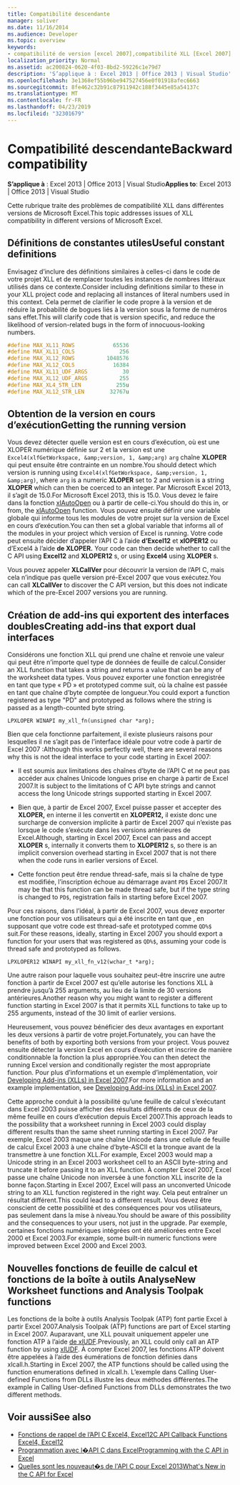 ```yaml
---
title: Compatibilité descendante
manager: soliver
ms.date: 11/16/2014
ms.audience: Developer
ms.topic: overview
keywords:
- compatibilité de version [excel 2007],compatibilité XLL [Excel 2007],compatibilité ascendante [Excel 2007]
localization_priority: Normal
ms.assetid: ac200824-0620-4f03-8bd2-59226c1e79d7
description: 'S’applique à : Excel 2013 | Office 2013 | Visual Studio'
ms.openlocfilehash: 3e1368ef55b96be947527456e0f01918afec6663
ms.sourcegitcommit: 8fe462c32b91c87911942c188f3445e85a54137c
ms.translationtype: MT
ms.contentlocale: fr-FR
ms.lasthandoff: 04/23/2019
ms.locfileid: "32301679"
---
```

# <a name="backward-compatibility"></a><span data-ttu-id="de63e-104">Compatibilité descendante</span><span class="sxs-lookup"><span data-stu-id="de63e-104">Backward compatibility</span></span>

<span data-ttu-id="de63e-105">**S’applique à** : Excel 2013 | Office 2013 | Visual Studio</span><span class="sxs-lookup"><span data-stu-id="de63e-105">**Applies to**: Excel 2013 | Office 2013 | Visual Studio</span></span> 
  
<span data-ttu-id="de63e-106">Cette rubrique traite des problèmes de compatibilité XLL dans différentes versions de Microsoft Excel.</span><span class="sxs-lookup"><span data-stu-id="de63e-106">This topic addresses issues of XLL compatibility in different versions of Microsoft Excel.</span></span>
  
## <a name="useful-constant-definitions"></a><span data-ttu-id="de63e-107">Définitions de constantes utiles</span><span class="sxs-lookup"><span data-stu-id="de63e-107">Useful constant definitions</span></span>

<span data-ttu-id="de63e-108">Envisagez d’inclure des définitions similaires à celles-ci dans le code de votre projet XLL et de remplacer toutes les instances de nombres littéraux utilisés dans ce contexte.</span><span class="sxs-lookup"><span data-stu-id="de63e-108">Consider including definitions similar to these in your XLL project code and replacing all instances of literal numbers used in this context.</span></span> <span data-ttu-id="de63e-109">Cela permet de clarifier le code propre à la version et de réduire la probabilité de bogues liés à la version sous la forme de numéros sans effet.</span><span class="sxs-lookup"><span data-stu-id="de63e-109">This will clarify code that is version specific, and reduce the likelihood of version-related bugs in the form of innocuous-looking numbers.</span></span>
  
```cpp
#define MAX_XL11_ROWS            65536
#define MAX_XL11_COLS              256
#define MAX_XL12_ROWS          1048576
#define MAX_XL12_COLS            16384
#define MAX_XL11_UDF_ARGS           30
#define MAX_XL12_UDF_ARGS          255
#define MAX_XL4_STR_LEN           255u
#define MAX_XL12_STR_LEN        32767u
```

## <a name="getting-the-running-version"></a><span data-ttu-id="de63e-110">Obtention de la version en cours d’exécution</span><span class="sxs-lookup"><span data-stu-id="de63e-110">Getting the running version</span></span>

<span data-ttu-id="de63e-111">Vous devez détecter quelle version est en cours d’exécution, où est une XLOPER numérique définie sur 2 et la version est une `Excel4(xlfGetWorkspace, &amp;version, 1, &amp;arg)` `arg` chaîne **XLOPER**  qui peut ensuite être contrainte en un nombre.</span><span class="sxs-lookup"><span data-stu-id="de63e-111">You should detect which version is running using  `Excel4(xlfGetWorkspace, &amp;version, 1, &amp;arg)`, where  `arg` is a numeric **XLOPER** set to 2 and version is a string **XLOPER** which can then be coerced to an integer.</span></span> <span data-ttu-id="de63e-112">Par Microsoft Excel 2013, il s’agit de 15.0.</span><span class="sxs-lookup"><span data-stu-id="de63e-112">For Microsoft Excel 2013, this is 15.0.</span></span> <span data-ttu-id="de63e-113">Vous devez le faire dans la fonction [xlAutoOpen](xlautoopen.md) ou à partir de celle-ci.</span><span class="sxs-lookup"><span data-stu-id="de63e-113">You should do this in, or from, the [xlAutoOpen](xlautoopen.md) function.</span></span> <span data-ttu-id="de63e-114">Vous pouvez ensuite définir une variable globale qui informe tous les modules de votre projet sur la version de Excel en cours d’exécution.</span><span class="sxs-lookup"><span data-stu-id="de63e-114">You can then set a global variable that informs all of the modules in your project which version of Excel is running.</span></span> <span data-ttu-id="de63e-115">Votre code peut ensuite décider d’appeler l’API C à l’aide **d’Excel12** et **xlOPER12** ou d’Excel4 à l’aide **de XLOPER.** </span><span class="sxs-lookup"><span data-stu-id="de63e-115">Your code can then decide whether to call the C API using **Excel12** and **XLOPER12** s, or using **Excel4** using **XLOPER** s.</span></span>
  
<span data-ttu-id="de63e-116">Vous pouvez appeler **XLCallVer** pour découvrir la version de l’API C, mais cela n’indique pas quelle version pré-Excel 2007 que vous exécutez.</span><span class="sxs-lookup"><span data-stu-id="de63e-116">You can call **XLCallVer** to discover the C API version, but this does not indicate which of the pre-Excel 2007 versions you are running.</span></span> 
  
## <a name="creating-add-ins-that-export-dual-interfaces"></a><span data-ttu-id="de63e-117">Création de add-ins qui exportent des interfaces doubles</span><span class="sxs-lookup"><span data-stu-id="de63e-117">Creating add-ins that export dual interfaces</span></span>

<span data-ttu-id="de63e-118">Considérons une fonction XLL qui prend une chaîne et renvoie une valeur qui peut être n’importe quel type de données de feuille de calcul.</span><span class="sxs-lookup"><span data-stu-id="de63e-118">Consider an XLL function that takes a string and returns a value that can be any of the worksheet data types.</span></span> <span data-ttu-id="de63e-119">Vous pouvez exporter une fonction enregistrée en tant que type « PD » et prototyped comme suit, où la chaîne est passée en tant que chaîne d’byte comptée de longueur.</span><span class="sxs-lookup"><span data-stu-id="de63e-119">You could export a function registered as type "PD" and prototyped as follows where the string is passed as a length-counted byte string.</span></span>
  
`LPXLOPER WINAPI my_xll_fn(unsigned char *arg);`
  
<span data-ttu-id="de63e-120">Bien que cela fonctionne parfaitement, il existe plusieurs raisons pour lesquelles il ne s’agit pas de l’interface idéale pour votre code à partir de Excel 2007 :</span><span class="sxs-lookup"><span data-stu-id="de63e-120">Although this works perfectly well, there are several reasons why this is not the ideal interface to your code starting in Excel 2007:</span></span>
  
- <span data-ttu-id="de63e-121">Il est soumis aux limitations des chaînes d’byte de l’API C et ne peut pas accéder aux chaînes Unicode longues prise en charge à partir de Excel 2007.</span><span class="sxs-lookup"><span data-stu-id="de63e-121">It is subject to the limitations of C API byte strings and cannot access the long Unicode strings supported starting in Excel 2007.</span></span>
    
- <span data-ttu-id="de63e-122">Bien que, à partir de Excel 2007, Excel puisse passer et accepter des **XLOPER,** en interne il les convertit en **XLOPER12,** il existe donc une surcharge de conversion implicite à partir de Excel 2007 qui n’existe pas lorsque le code s’exécute dans les versions antérieures de Excel.</span><span class="sxs-lookup"><span data-stu-id="de63e-122">Although, starting in Excel 2007, Excel can pass and accept **XLOPER** s, internally it converts them to **XLOPER12** s, so there is an implicit conversion overhead starting in Excel 2007 that is not there when the code runs in earlier versions of Excel.</span></span>
    
- <span data-ttu-id="de63e-123">Cette fonction peut être rendue thread-safe, mais si la chaîne de type est modifiée, l’inscription échoue au démarrage avant `PD$` Excel 2007.</span><span class="sxs-lookup"><span data-stu-id="de63e-123">It may be that this function can be made thread safe, but if the type string is changed to  `PD$`, registration fails in starting before Excel 2007.</span></span>
    
<span data-ttu-id="de63e-124">Pour ces raisons, dans l’idéal, à partir de Excel 2007, vous devez exporter une fonction pour vos utilisateurs qui a été inscrite en tant que , en supposant que votre code est thread-safe et prototyped comme `QD%$` suit.</span><span class="sxs-lookup"><span data-stu-id="de63e-124">For these reasons, ideally, starting in Excel 2007 you should export a function for your users that was registered as  `QD%$`, assuming your code is thread safe and prototyped as follows.</span></span>
  
`LPXLOPER12 WINAPI my_xll_fn_v12(wchar_t *arg);`
  
<span data-ttu-id="de63e-125">Une autre raison pour laquelle vous souhaitez peut-être inscrire une autre fonction à partir de Excel 2007 est qu’elle autorise les fonctions XLL à prendre jusqu’à 255 arguments, au lieu de la limite de 30 versions antérieures.</span><span class="sxs-lookup"><span data-stu-id="de63e-125">Another reason why you might want to register a different function starting in Excel 2007 is that it permits XLL functions to take up to 255 arguments, instead of the 30 limit of earlier versions.</span></span>
  
<span data-ttu-id="de63e-126">Heureusement, vous pouvez bénéficier des deux avantages en exportant les deux versions à partir de votre projet.</span><span class="sxs-lookup"><span data-stu-id="de63e-126">Fortunately, you can have the benefits of both by exporting both versions from your project.</span></span> <span data-ttu-id="de63e-127">Vous pouvez ensuite détecter la version Excel en cours d’exécution et inscrire de manière conditionnable la fonction la plus appropriée.</span><span class="sxs-lookup"><span data-stu-id="de63e-127">You can then detect the running Excel version and conditionally register the most appropriate function.</span></span> <span data-ttu-id="de63e-128">Pour plus d’informations et un exemple d’implémentation, voir [Developing Add-ins (XLLs) in Excel 2007](https://msdn.microsoft.com/library/aa730920.aspx).</span><span class="sxs-lookup"><span data-stu-id="de63e-128">For more information and an example implementation, see [Developing Add-ins (XLLs) in Excel 2007](https://msdn.microsoft.com/library/aa730920.aspx).</span></span>
  
<span data-ttu-id="de63e-129">Cette approche conduit à la possibilité qu’une feuille de calcul s’exécutant dans Excel 2003 puisse afficher des résultats différents de ceux de la même feuille en cours d’exécution depuis Excel 2007.</span><span class="sxs-lookup"><span data-stu-id="de63e-129">This approach leads to the possibility that a worksheet running in Excel 2003 could display different results than the same sheet running starting in Excel 2007.</span></span> <span data-ttu-id="de63e-130">Par exemple, Excel 2003 maque une chaîne Unicode dans une cellule de feuille de calcul Excel 2003 à une chaîne d’byte-ASCII et la tronque avant de la transmettre à une fonction XLL.</span><span class="sxs-lookup"><span data-stu-id="de63e-130">For example, Excel 2003 would map a Unicode string in an Excel 2003 worksheet cell to an ASCII byte-string and truncate it before passing it to an XLL function.</span></span> <span data-ttu-id="de63e-131">À compter Excel 2007, Excel passe une chaîne Unicode non inversée à une fonction XLL inscrite de la bonne façon.</span><span class="sxs-lookup"><span data-stu-id="de63e-131">Starting in Excel 2007, Excel will pass an unconverted Unicode string to an XLL function registered in the right way.</span></span> <span data-ttu-id="de63e-132">Cela peut entraîner un résultat différent.</span><span class="sxs-lookup"><span data-stu-id="de63e-132">This could lead to a different result.</span></span> <span data-ttu-id="de63e-133">Vous devez être conscient de cette possibilité et des conséquences pour vos utilisateurs, pas seulement dans la mise à niveau.</span><span class="sxs-lookup"><span data-stu-id="de63e-133">You should be aware of this possibility and the consequences to your users, not just in the upgrade.</span></span> <span data-ttu-id="de63e-134">Par exemple, certaines fonctions numériques intégrées ont été améliorées entre Excel 2000 et Excel 2003.</span><span class="sxs-lookup"><span data-stu-id="de63e-134">For example, some built-in numeric functions were improved between Excel 2000 and Excel 2003.</span></span>
  
## <a name="new-worksheet-functions-and-analysis-toolpak-functions"></a><span data-ttu-id="de63e-135">Nouvelles fonctions de feuille de calcul et fonctions de la boîte à outils Analyse</span><span class="sxs-lookup"><span data-stu-id="de63e-135">New Worksheet functions and Analysis Toolpak functions</span></span>

<span data-ttu-id="de63e-136">Les fonctions de la boîte à outils Analysis Toolpak (ATP) font partie Excel à partir Excel 2007.</span><span class="sxs-lookup"><span data-stu-id="de63e-136">Analysis Toolpak (ATP) functions are part of Excel starting in Excel 2007.</span></span> <span data-ttu-id="de63e-137">Auparavant, une XLL pouvait uniquement appeler une fonction ATP à l’aide [de xlUDF](xludf.md).</span><span class="sxs-lookup"><span data-stu-id="de63e-137">Previously, an XLL could only call an ATP function by using [xlUDF](xludf.md).</span></span> <span data-ttu-id="de63e-138">À compter Excel 2007, les fonctions ATP doivent être appelées à l’aide des éumérations de fonction définies dans xlcall.h.</span><span class="sxs-lookup"><span data-stu-id="de63e-138">Starting in Excel 2007, the ATP functions should be called using the function enumerations defined in xlcall.h.</span></span> <span data-ttu-id="de63e-139">L’exemple dans Calling User-defined Functions from DLLs illustre les deux méthodes différentes.</span><span class="sxs-lookup"><span data-stu-id="de63e-139">The example in Calling User-defined Functions from DLLs demonstrates the two different methods.</span></span>
  
## <a name="see-also"></a><span data-ttu-id="de63e-140">Voir aussi</span><span class="sxs-lookup"><span data-stu-id="de63e-140">See also</span></span>

- [<span data-ttu-id="de63e-141">Fonctions de rappel de l’API C Excel4, Excel12</span><span class="sxs-lookup"><span data-stu-id="de63e-141">C API Callback Functions Excel4, Excel12</span></span>](c-api-callback-functions-excel4-excel12.md) 
- [<span data-ttu-id="de63e-142">Programmation avec l�API C dans Excel</span><span class="sxs-lookup"><span data-stu-id="de63e-142">Programming with the C API in Excel</span></span>](programming-with-the-c-api-in-excel.md)
- [<span data-ttu-id="de63e-143">Quelles sont les nouveaut�s de l'API C pour Excel 2013</span><span class="sxs-lookup"><span data-stu-id="de63e-143">What's New in the C API for Excel</span></span>](what-s-new-in-the-c-api-for-excel.md)


